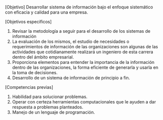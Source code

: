 [Objetivo]
Desarrollar sistema de información bajo el enfoque sistemático con eficacia y calidad para una empresa.

[Objetivos específicos]
1. Revisar la metodología a seguir para el desarrollo de los sistemas de información 
2. La evaluación de los mismos, el estudio de necesidades o requerimientos de información de las organizaciones son algunas de las actividades que cotidianamente realizará un ingeniero de esta carrera dentro del ámbito empresarial.
3. Proporciona elementos para entender la importancia de la información dentro de las organizaciones, la forma eficiente de generarla y usarla en la toma de decisiones.
4. Desarrollo de un sistema de información de principio a fin.

[Competencias previas]
1. Habilidad para solucionar problemas.
2. Operar con certeza herramientas computacionales que le ayuden a dar respuesta a problemas planteados.
3. Manejo de un lenguaje de programación.





